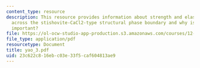 ```yaml
---
content_type: resource
description: This resource provides information about strength and elasticity of SiO2
  across the stishovite-CaCl2-type structural phase boundary and why is stishovite
  important?
file: https://ol-ocw-studio-app-production.s3.amazonaws.com/courses/12-581-phase-transitions-in-the-earths-interior-spring-2005/23c622c816ebc03e33f5caf604813ae9_yao_3.pdf
file_type: application/pdf
resourcetype: Document
title: yao_3.pdf
uid: 23c622c8-16eb-c03e-33f5-caf604813ae9
---
```

